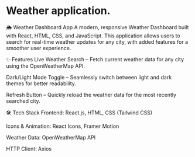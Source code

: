 # Weather application.

🌦 Weather Dashboard App
A modern, responsive Weather Dashboard built with React, HTML, CSS, and JavaScript. This application allows users to search for real-time weather updates for any city, with added features for a smoother user experience.

✨ Features
Live Weather Search – Fetch current weather data for any city using the OpenWeatherMap API.

Dark/Light Mode Toggle – Seamlessly switch between light and dark themes for better readability.


Refresh Button – Quickly reload the weather data for the most recently searched city.

🛠 Tech Stack
Frontend: React.js, HTML, CSS (Tailwind CSS)

Icons & Animation: React Icons, Framer Motion

Weather Data: OpenWeatherMap API

HTTP Client: Axios